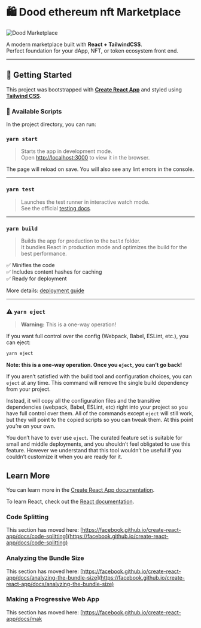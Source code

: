 # 🛍️ Dood ethereum nft Marketplace

![Dood Marketplace](https://user-images.githubusercontent.com/104538616/202982135-c9eb09b6-2c34-46f5-8d5c-3057d610eadf.png)

A modern marketplace built with **React + TailwindCSS**.  
Perfect foundation for your dApp, NFT, or token ecosystem front end.

---

## 🚀 Getting Started

This project was bootstrapped with **[Create React App](https://create-react-app.dev/)** and styled using **[Tailwind CSS](https://tailwindcss.com/)**.

### 🔧 Available Scripts

In the project directory, you can run:

### `yarn start`

> Starts the app in development mode.  
> Open [http://localhost:3000](http://localhost:3000) to view it in the browser.

The page will reload on save. You will also see any lint errors in the console.

---

### `yarn test`

> Launches the test runner in interactive watch mode.  
> See the official [testing docs](https://facebook.github.io/create-react-app/docs/running-tests).

---

### `yarn build`

> Builds the app for production to the `build` folder.  
> It bundles React in production mode and optimizes the build for the best performance.

✅ Minifies the code  
✅ Includes content hashes for caching  
✅ Ready for deployment

More details: [deployment guide](https://facebook.github.io/create-react-app/docs/deployment)

---

### ⚠️ `yarn eject`

> **Warning:** This is a one-way operation!

If you want full control over the config (Webpack, Babel, ESLint, etc.), you can eject:

```bash
yarn eject
```


**Note: this is a one-way operation. Once you `eject`, you can’t go back!**

If you aren’t satisfied with the build tool and configuration choices, you can `eject` at any time. This command will remove the single build dependency from your project.

Instead, it will copy all the configuration files and the transitive dependencies (webpack, Babel, ESLint, etc) right into your project so you have full control over them. All of the commands except `eject` will still work, but they will point to the copied scripts so you can tweak them. At this point you’re on your own.

You don’t have to ever use `eject`. The curated feature set is suitable for small and middle deployments, and you shouldn’t feel obligated to use this feature. However we understand that this tool wouldn’t be useful if you couldn’t customize it when you are ready for it.

## Learn More

You can learn more in the [Create React App documentation](https://facebook.github.io/create-react-app/docs/getting-started).

To learn React, check out the [React documentation](https://reactjs.org/).

### Code Splitting

This section has moved here: [https://facebook.github.io/create-react-app/docs/code-splitting](https://facebook.github.io/create-react-app/docs/code-splitting)

### Analyzing the Bundle Size

This section has moved here: [https://facebook.github.io/create-react-app/docs/analyzing-the-bundle-size](https://facebook.github.io/create-react-app/docs/analyzing-the-bundle-size)

### Making a Progressive Web App

This section has moved here: [https://facebook.github.io/create-react-app/docs/mak
